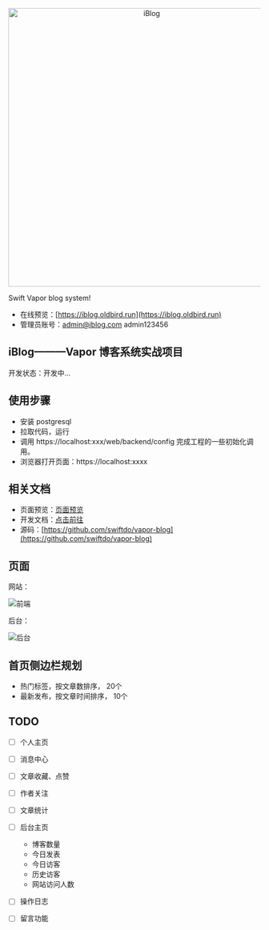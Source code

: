 <p align="center">
<img src="https://user-images.githubusercontent.com/12316547/258819186-6fbb25f5-deee-489f-8293-344d1d3ad46f.png" alt="iBlog" title="iBlog" width="557"/>
</p>

Swift Vapor blog system!

* 在线预览：[https://iblog.oldbird.run](https://iblog.oldbird.run)
* 管理员账号：admin@iblog.com admin123456

## iBlog———Vapor 博客系统实战项目

开发状态：开发中...

## 使用步骤

* 安装 postgresql
* 拉取代码，运行
* 调用 https://localhost:xxx/web/backend/config 完成工程的一些初始化调用。
* 浏览器打开页面：https://localhost:xxxx

## 相关文档
* 页面预览：[页面预览](https://github.com/swiftdo/vapor-blog/wiki)
* 开发文档：[点击前往](https://github.com/swiftdo/vapor-blog/wiki)
* 源码：[https://github.com/swiftdo/vapor-blog](https://github.com/swiftdo/vapor-blog)

## 页面

网站：

![前端](https://github.com/swiftdo/vapor-blog/assets/12316547/c1df733b-5469-47c8-b213-b51d81130003)

后台：

![后台](https://github.com/swiftdo/vapor-blog/assets/12316547/2e5b6653-c7f9-4c05-bf56-616b382e56d6)


## 首页侧边栏规划
* 热门标签，按文章数排序， 20个
* 最新发布，按文章时间排序， 10个

## TODO

* [ ] 个人主页
* [ ] 消息中心
* [ ] 文章收藏、点赞
* [ ] 作者关注
* [ ] 文章统计
* [ ] 后台主页
    * 博客数量
    * 今日发表
    * 今日访客
    * 历史访客
    * 网站访问人数
* [ ] 操作日志
* [ ] 留言功能

























